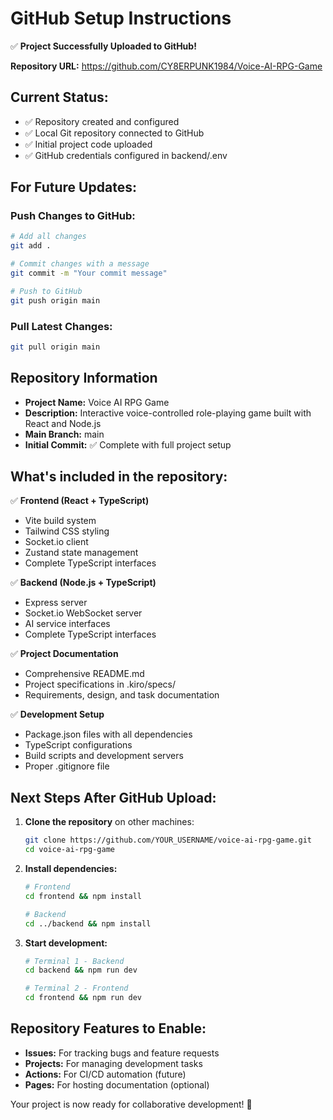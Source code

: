 # GitHub Setup Instructions

✅ **Project Successfully Uploaded to GitHub!**

**Repository URL:** https://github.com/CY8ERPUNK1984/Voice-AI-RPG-Game

## Current Status:
- ✅ Repository created and configured
- ✅ Local Git repository connected to GitHub
- ✅ Initial project code uploaded
- ✅ GitHub credentials configured in backend/.env

## For Future Updates:

### Push Changes to GitHub:
```bash
# Add all changes
git add .

# Commit changes with a message
git commit -m "Your commit message"

# Push to GitHub
git push origin main
```

### Pull Latest Changes:
```bash
git pull origin main
```

## Repository Information

- **Project Name:** Voice AI RPG Game
- **Description:** Interactive voice-controlled role-playing game built with React and Node.js
- **Main Branch:** main
- **Initial Commit:** ✅ Complete with full project setup

## What's included in the repository:

✅ **Frontend (React + TypeScript)**
- Vite build system
- Tailwind CSS styling
- Socket.io client
- Zustand state management
- Complete TypeScript interfaces

✅ **Backend (Node.js + TypeScript)**
- Express server
- Socket.io WebSocket server
- AI service interfaces
- Complete TypeScript interfaces

✅ **Project Documentation**
- Comprehensive README.md
- Project specifications in .kiro/specs/
- Requirements, design, and task documentation

✅ **Development Setup**
- Package.json files with all dependencies
- TypeScript configurations
- Build scripts and development servers
- Proper .gitignore file

## Next Steps After GitHub Upload:

1. **Clone the repository** on other machines:
   ```bash
   git clone https://github.com/YOUR_USERNAME/voice-ai-rpg-game.git
   cd voice-ai-rpg-game
   ```

2. **Install dependencies:**
   ```bash
   # Frontend
   cd frontend && npm install
   
   # Backend
   cd ../backend && npm install
   ```

3. **Start development:**
   ```bash
   # Terminal 1 - Backend
   cd backend && npm run dev
   
   # Terminal 2 - Frontend  
   cd frontend && npm run dev
   ```

## Repository Features to Enable:

- **Issues:** For tracking bugs and feature requests
- **Projects:** For managing development tasks
- **Actions:** For CI/CD automation (future)
- **Pages:** For hosting documentation (optional)

Your project is now ready for collaborative development! 🚀